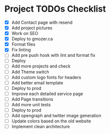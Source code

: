 # Project TODOs Checklist

- [x] Add Contact page with resend
- [x] Add project pictures
- [x] Work on SEO
- [x] Deploy to gmozer.ca
- [x] Format files
- [x] Fix linting
- [ ] Add pre push hook with lint and format fix
- [ ] Deploy
- [ ] Add more projects and check
- [ ] Add Theme switch
- [ ] Add custom logo fonts for headers
- [ ] Add better email template
- [ ] Deploy to prod
- [ ] Improve each detailed service page
- [ ] Add Page transitions
- [ ] Add more unit tests
- [ ] Deploy to prod
- [ ] Add opengraph and twitter image generation
- [ ] Update colors based on the old website
- [ ] Implement clean architecture
